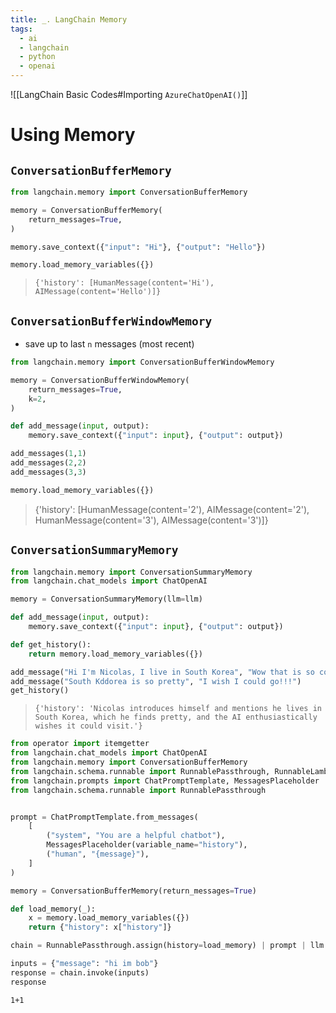 ```yaml
---
title: _. LangChain Memory
tags:
  - ai
  - langchain
  - python
  - openai
---
```

![[LangChain Basic Codes#Importing `AzureChatOpenAI()`]]
# Using Memory
## `ConversationBufferMemory`
```python
from langchain.memory import ConversationBufferMemory

memory = ConversationBufferMemory(
    return_messages=True,
)

memory.save_context({"input": "Hi"}, {"output": "Hello"})   

memory.load_memory_variables({})
```
>  `{'history': [HumanMessage(content='Hi'), AIMessage(content='Hello')]}`

## `ConversationBufferWindowMemory`
- save up to last `n` messages (most recent)
```python
from langchain.memory import ConversationBufferWindowMemory

memory = ConversationBufferWindowMemory(
    return_messages=True,
    k=2,
)

def add_message(input, output):
	memory.save_context({"input": input}, {"output": output})

add_messages(1,1)
add_messages(2,2)
add_messages(3,3)

memory.load_memory_variables({})
```
>  {'history': [HumanMessage(content='2'), AIMessage(content='2'), 
>  HumanMessage(content='3'), AIMessage(content='3')]}

## `ConversationSummaryMemory`
```python
from langchain.memory import ConversationSummaryMemory
from langchain.chat_models import ChatOpenAI

memory = ConversationSummaryMemory(llm=llm)

def add_message(input, output):
    memory.save_context({"input": input}, {"output": output})

def get_history():
    return memory.load_memory_variables({})

add_message("Hi I'm Nicolas, I live in South Korea", "Wow that is so cool!")
add_message("South Kddorea is so pretty", "I wish I could go!!!")
get_history()
```
> `{'history': 'Nicolas introduces himself and mentions he lives in South Korea, which he finds pretty, and the AI enthusiastically wishes it could visit.'}`


```python
from operator import itemgetter
from langchain.chat_models import ChatOpenAI
from langchain.memory import ConversationBufferMemory
from langchain.schema.runnable import RunnablePassthrough, RunnableLambda
from langchain.prompts import ChatPromptTemplate, MessagesPlaceholder
from langchain.schema.runnable import RunnablePassthrough


prompt = ChatPromptTemplate.from_messages(
    [
        ("system", "You are a helpful chatbot"),
        MessagesPlaceholder(variable_name="history"),
        ("human", "{message}"),
    ]
)

memory = ConversationBufferMemory(return_messages=True)

def load_memory(_):
    x = memory.load_memory_variables({})
    return {"history": x["history"]}

chain = RunnablePassthrough.assign(history=load_memory) | prompt | llm

inputs = {"message": "hi im bob"}
response = chain.invoke(inputs)
response
```

```run-python
1+1
```
